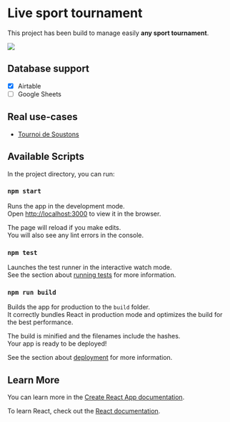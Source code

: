 # Live sport tournament

This project has been build to manage easily **any sport tournament**.

<a href="https://app.netlify.com/start/deploy?repository=https://github.com/monapp-club/live-tournament">
<img src="https://www.netlify.com/img/deploy/button.svg" />
</a>

## Database support

- [x] Airtable
- [ ] Google Sheets

## Real use-cases

- [Tournoi de Soustons]("https://tournoi-as-soustons-rugby.netlify.app/")

## Available Scripts

In the project directory, you can run:

### `npm start`

Runs the app in the development mode.\
Open [http://localhost:3000](http://localhost:3000) to view it in the browser.

The page will reload if you make edits.\
You will also see any lint errors in the console.

### `npm test`

Launches the test runner in the interactive watch mode.\
See the section about [running tests](https://facebook.github.io/create-react-app/docs/running-tests) for more information.

### `npm run build`

Builds the app for production to the `build` folder.\
It correctly bundles React in production mode and optimizes the build for the best performance.

The build is minified and the filenames include the hashes.\
Your app is ready to be deployed!

See the section about [deployment](https://facebook.github.io/create-react-app/docs/deployment) for more information.

## Learn More

You can learn more in the [Create React App documentation](https://facebook.github.io/create-react-app/docs/getting-started).

To learn React, check out the [React documentation](https://reactjs.org/).
